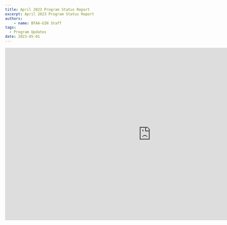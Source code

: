 ```yaml
---
title: April 2023 Program Status Report
excerpt: April 2023 Program Status Report
authors:
    - name: BTAA-GIN Staff
tags:
  - Program Updates
date: 2023-05-01
---
```


<iframe src="https://docs.google.com/presentation/d/e/2PACX-1vRRM2ZLamUiHe0r9SVQNIE3MqU2yJSKVySi5McMjtTYfjsDEWocxboNuMmlqt5XXG8SdotjTfGyom22/embed?start=false&loop=false&delayms=3000" frameborder="0" width="960" height="569" allowfullscreen="true" mozallowfullscreen="true" webkitallowfullscreen="true"></iframe>
